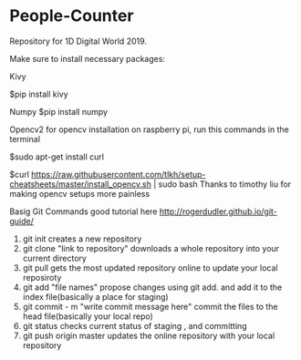 # People-Counter
Repository for 1D Digital World 2019. 


Make sure to install necessary packages:

Kivy

$pip install kivy

Numpy
$pip install numpy

Opencv2
for opencv installation on raspberry pi, run this commands in the terminal

$sudo apt-get install curl

$curl https://raw.githubusercontent.com/tlkh/setup-cheatsheets/master/install_opencv.sh | sudo bash
Thanks to timothy liu for making opencv setups more painless


Basig Git Commands
good tutorial here http://rogerdudler.github.io/git-guide/

1. git init
creates a new repository
2. git clone "link to repository"
downloads a whole repository into your current directory
3. git pull
gets the most updated repository online to update your local reposiroty
4. git add "file names"
propose changes using git add. and add it to the index file(basically a place for staging)
4. git commit - m "write commit message here"
commit the files to the head file(basically your local repo)
6. git status
checks current status of staging , and committing
7. git push origin master
updates the online repository with your local repository



